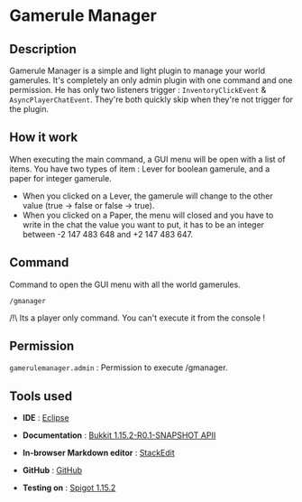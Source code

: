 # Gamerule Manager

## Description
Gamerule Manager is a simple and light plugin to manage your world gamerules. It's completely an only admin plugin with one command and one permission. He has only two listeners trigger : `InventoryClickEvent` & `AsyncPlayerChatEvent`. They're both quickly skip when they're not trigger for the plugin.

## How it work
When executing the main command, a GUI menu will be open with a list of items. You have two types of item : Lever for boolean gamerule, and a paper for integer gamerule. 

 - When you clicked on a Lever, the gamerule will change to the other value (true -> false or false -> true).
 - When you clicked on a Paper, the menu will closed and you have to write in the chat the value you want to put, it has to be an integer between -2 147 483 648 and +2 147 483 647.

## Command
Command to open the GUI menu with all the world gamerules.

    /gmanager
/!\ Its a player only command. You can't execute it from the console !

## Permission

`gamerulemanager.admin` : Permission to execute /gmanager.  

## Tools used

 - **IDE** : [Eclipse](https://www.eclipse.org/)
 - **Documentation** : [Bukkit 1.15.2-R0.1-SNAPSHOT APII](https://hub.spigotmc.org/javadocs/bukkit/overview-summary.html)
   
 - **In-browser Markdown editor** : [StackEdit](https://stackedit.io/app#)
 - **GitHub** : [GitHub](https://github.com/BoBsmil3Y/)
 - **Testing on** : [Spigot 1.15.2](https://www.spigotmc.org/)